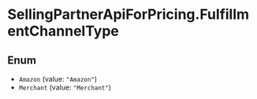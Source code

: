 # SellingPartnerApiForPricing.FulfillmentChannelType

## Enum

* `Amazon` (value: `"Amazon"`)
* `Merchant` (value: `"Merchant"`)
